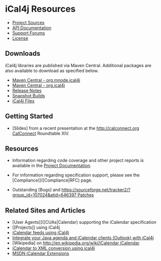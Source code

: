 # iCal4j Resources

* [Project Sources](http://github.com/ical4j)
* [API Documentation](http://ical4j.github.io/docs)
* [Support Forums](https://github.com/orgs/ical4j/discussions)
* [License](http://github.com/ical4j/ical4j/license.html)

## Downloads

iCal4j libraries are published via Maven Central. Additional packages are also available to
download as specified below.

* [Maven Central - org.mnode.ical4j](https://central.sonatype.com/namespace/org.mnode.ical4j)
* [Maven Central - org.ical4j](https://central.sonatype.com/namespace/org.ical4j)
* [Release Notes](http://ical4j.github.io/docs/release-notes.html)
* [Snapshot Builds](https://oss.sonatype.org/content/repositories/snapshots/org/mnode/ical4j/)
* [iCal4j Files](https://files.ical4j.org/)

## Getting Started

* [Slides] from a recent presentation at the [http://calconnect.org CalConnect](http://ical4j.cvs.sourceforge.net/viewvc/*checkout*/ical4j/iCal4j/etc/iCal4j_Calconnect.pdf) Roundtable XIV.

## Resources

* Information regarding code coverage and other project reports is available in the [Project Documentation](http://github.com/ical4j/ical4j).

* For information regarding specification support, please see the [Compliance]]([Compliance|RFC) page.

* Outstanding [Bugs] and [https://sourceforge.net/tracker2/?group_id=107024&atid=646397 Patches](https://sourceforge.net/tracker2/?group_id=107024&atid=646395)

## Related Sites and Articles

* [User Agents]]([CUAs|Calendar) supporting the iCalendar specification
* [[Projects]] using iCal4j
* [iCalendar feeds using iCal4j](http://www.lunatech.com/archives/2006/04/19/icalendar-feeds)
* [Integrate your Java agenda and iCalendar clients (Outlook) with iCal4j](http://www.twproject.com/icalendar.page)
* [Wikipedia] on [http://en.wikipedia.org/wiki/ICalendar iCalendar](http://en.wikipedia.org/).
* [iCalendar to XML conversion using ical4j](https://blogs.oracle.com/arnaudq/entry/icalendar_to_xml_conversion_using)
* [MSDN iCalendar Extensions](http://msdn.microsoft.com/en-us/library/ee159939.aspx)

